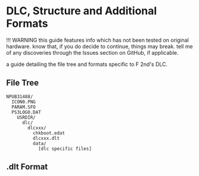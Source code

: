 # DLC, Structure and Additional Formats
!!! WARNING
    this guide features info which has not been tested on original hardware. know that, if you do decide to continue, things may break. tell me of any discoveries through the Issues section on GitHub, if applicable.

a guide detailing the file tree and formats specific to F 2nd's DLC.

## File Tree
```
NPUB31488/
  ICON0.PNG
  PARAM.SFO
  PS3LOGO.DAT
    USRDIR/
      dlc/
        dlcxxx/
          chkboot.edat
          dlcxxx.dlt
          data/
            [dlc specific files]
```
## .dlt Format
